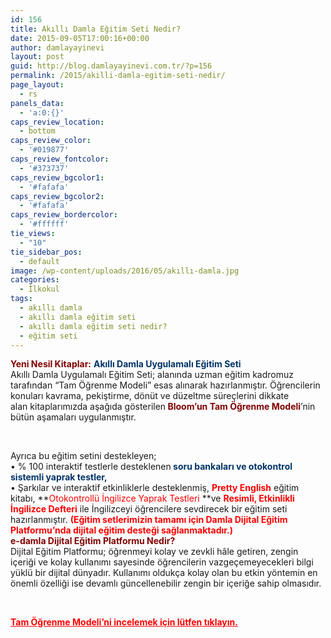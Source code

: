 ```yaml
---
id: 156
title: Akıllı Damla Eğitim Seti Nedir?
date: 2015-09-05T17:00:16+00:00
author: damlayayinevi
layout: post
guid: http://blog.damlayayinevi.com.tr/?p=156
permalink: /2015/akilli-damla-egitim-seti-nedir/
page_layout:
  - rs
panels_data:
  - 'a:0:{}'
caps_review_location:
  - bottom
caps_review_color:
  - '#019877'
caps_review_fontcolor:
  - '#373737'
caps_review_bgcolor1:
  - '#fafafa'
caps_review_bgcolor2:
  - '#fafafa'
caps_review_bordercolor:
  - '#ffffff'
tie_views:
  - "10"
tie_sidebar_pos:
  - default
image: /wp-content/uploads/2016/05/akıllı-damla.jpg
categories:
  - İlkokul
tags:
  - akıllı damla
  - akıllı damla eğitim seti
  - akıllı damla eğitim seti nedir?
  - eğitim seti
---
```

<span style="color: #800000;"><strong>Yeni Nesil Kitaplar:</strong> </span><span style="color: #003366;"><strong>Akıllı Damla Uygulamalı Eğitim Seti</strong></span>  
Akıllı Damla Uygulamalı Eğitim Seti; alanında uzman eğitim kadromuz tarafından “Tam Öğrenme Modeli” esas alınarak hazırlanmıştır. Öğrencilerin konuları kavrama, pekiştirme, dönüt ve düzeltme süreçlerini dikkate alan kitaplarımızda aşağıda gösterilen<span style="color: #800000;"><strong> Bloom’un Tam Öğrenme Modeli</strong></span>’nin bütün aşamaları uygulanmıştır.

&nbsp;

Ayrıca bu eğitim setini destekleyen;  
• % 100 interaktif testlerle desteklenen<span style="color: #003366;"><strong> soru bankaları ve otokontrol sistemli yaprak testler,</strong></span>  
• Şarkılar ve interaktif etkinliklerle desteklenmiş, **<span style="color: #ff0000;">Pretty English</span>** eğitim kitabı, **<span style="color: #ff0000;">Otokontrollü İngilizce Yaprak Testleri </span>**ve **<span style="color: #ff0000;">Resimli, Etkinlikli İngilizce Defteri</span>** ile İngilizceyi öğrencilere sevdirecek bir eğitim seti hazırlanmıştır. **<span style="color: #ff0000;">(Eğitim setlerimizin tamamı için Damla Dijital Eğitim Platformu’nda dijital eğitim desteği sağlanmaktadır.)</span>**  
<span style="color: #800000;"><strong>e-damla Dijital Eğitim Platformu Nedir?</strong></span>  
Dijital Eğitim Platformu; öğrenmeyi kolay ve zevkli hâle getiren, zengin içeriği ve kolay kullanımı sayesinde öğrencilerin vazgeçemeyecekleri bilgi yüklü bir dijital dünyadır. Kullanımı oldukça kolay olan bu etkin yöntemin en önemli özelliği ise devamlı güncellenebilir zengin bir içeriğe sahip olmasıdır.

&nbsp;

<span style="color: #ff0000;"><strong><a class="row-title" style="color: #ff0000;" title="“Tam Öğrenme Modeli Nedir?” Düzenle" href="http://blog.damlayayinevi.com.tr/tam-ogrenme-modeli-nedir/">Tam Öğrenme Modeli&#8217;ni incelemek için lütfen tıklayın.</a></strong></span>